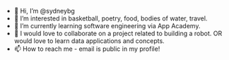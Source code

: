 - 👋 Hi, I’m @sydneybg
- 👀 I’m interested in basketball, poetry, food, bodies of water, travel.
- 🌱 I’m currently learning software engineering via App Academy. 
- 💞️ I would love to collaborate on a project related to building a robot. OR would love to learn data applications and concepts.
- 📫 How to reach me - email is public in my profile!

<!---
sydneybg/sydneybg is a ✨ special ✨ repository because its `README.md` (this file) appears on your GitHub profile.
You can click the Preview link to take a look at your changes.
--->
